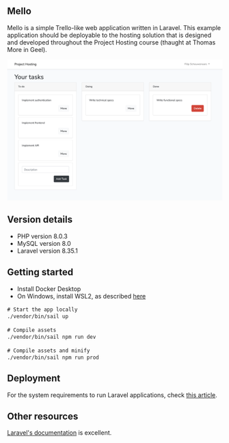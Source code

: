 ## Mello

Mello is a simple Trello-like web application written in Laravel. This example application should be deployable to the hosting solution that is designed and developed throughout the Project Hosting course (thaught at Thomas More in Geel).

![Mello Screenshot](docs/mello_screenshot.png)

## Version details

- PHP version 8.0.3
- MySQL version 8.0
- Laravel version 8.35.1

## Getting started

- Install Docker Desktop
- On Windows, install WSL2, as described [here](https://laravel.com/docs/8.x/installation#getting-started-on-windows)

```
# Start the app locally
./vendor/bin/sail up

# Compile assets
./vendor/bin/sail npm run dev

# Compile assets and minify
./vendor/bin/sail npm run prod
```

## Deployment

For the system requirements to run Laravel applications, check [this article](https://laravel.com/docs/8.x/deployment).

## Other resources

[Laravel's documentation](https://laravel.com/docs/8.x) is excellent.

